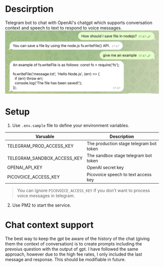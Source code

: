 # Descirption
Telegram bot to chat with OpenAI's chatgpt which supports conversation context and speech to text to respond to voice messages.
![Screen shot](img/screenshot.png)

# Setup
1. Use `.env.sample` file to define your environment variables.

| Varuable      | Description |
| ----------- | ----------- |
| TELEGRAM_PROD_ACCESS_KEY      | The production stage telegram bot token       |
| TELEGRAM_SANDBOX_ACCESS_KEY   | The sandbox stage telegram bot token        |
| OPENAI_API_KEY | OpenAI secret key
| PICOVOICE_ACCESS_KEY | Picovoice speech to text access key

> You can ignore `PICOVOICE_ACCESS_KEY` if you don't want to process voice messages in telegram.


2. Use PM2 to start the service. 


# Chat context support
The best way to keep the gpt be aware of the history of the chat (giving them the context of conversation) is to create prompts including the prevoius question with the output of gpt. I have followed the same approach, however due to the high fee rates, I only included the last message and response. This should be modifiable in future.
